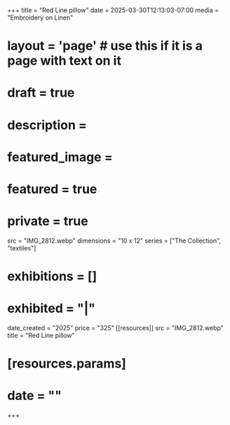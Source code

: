 +++
title = "Red Line pillow"
date = 2025-03-30T12:13:03-07:00
media = "Embroidery on Linen"
# layout = 'page' # use this if it is a page with text on it
# draft = true
# description = 
# featured_image = 
# featured = true
# private = true
src = "IMG_2812.webp"
dimensions = "10 x 12"
series = ["The Collection", "textiles"]
# exhibitions = []
# exhibited = "|"
date_created = "2025"
price = "325"
[[resources]]
  src = "IMG_2812.webp"
  title = "Red Line pillow"
#   [resources.params]
#   date = ""

+++